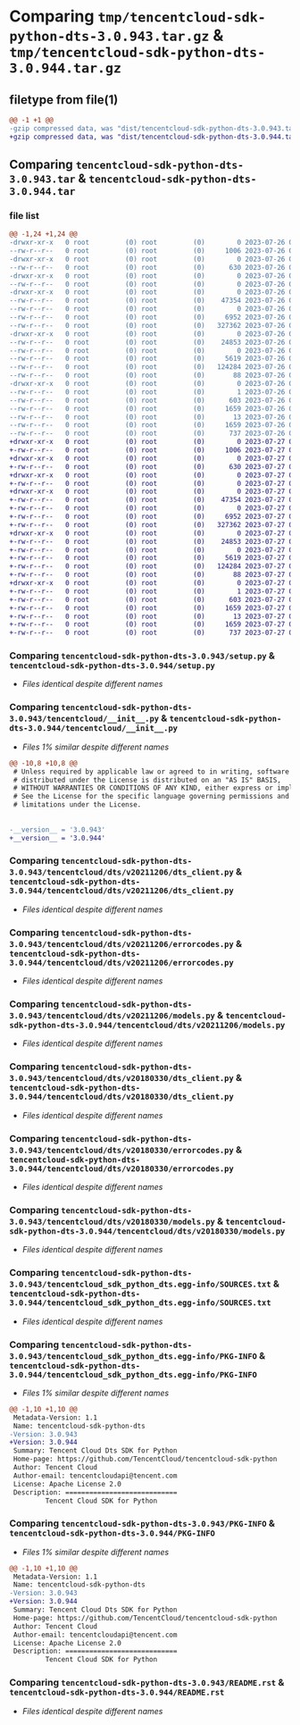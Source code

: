 # Comparing `tmp/tencentcloud-sdk-python-dts-3.0.943.tar.gz` & `tmp/tencentcloud-sdk-python-dts-3.0.944.tar.gz`

## filetype from file(1)

```diff
@@ -1 +1 @@
-gzip compressed data, was "dist/tencentcloud-sdk-python-dts-3.0.943.tar", last modified: Wed Jul 26 00:36:36 2023, max compression
+gzip compressed data, was "dist/tencentcloud-sdk-python-dts-3.0.944.tar", last modified: Thu Jul 27 02:14:53 2023, max compression
```

## Comparing `tencentcloud-sdk-python-dts-3.0.943.tar` & `tencentcloud-sdk-python-dts-3.0.944.tar`

### file list

```diff
@@ -1,24 +1,24 @@
-drwxr-xr-x   0 root         (0) root         (0)        0 2023-07-26 00:36:36.000000 tencentcloud-sdk-python-dts-3.0.943/
--rw-r--r--   0 root         (0) root         (0)     1006 2023-07-26 00:36:36.000000 tencentcloud-sdk-python-dts-3.0.943/setup.py
-drwxr-xr-x   0 root         (0) root         (0)        0 2023-07-26 00:36:36.000000 tencentcloud-sdk-python-dts-3.0.943/tencentcloud/
--rw-r--r--   0 root         (0) root         (0)      630 2023-07-26 00:36:36.000000 tencentcloud-sdk-python-dts-3.0.943/tencentcloud/__init__.py
-drwxr-xr-x   0 root         (0) root         (0)        0 2023-07-26 00:36:36.000000 tencentcloud-sdk-python-dts-3.0.943/tencentcloud/dts/
--rw-r--r--   0 root         (0) root         (0)        0 2023-07-26 00:36:36.000000 tencentcloud-sdk-python-dts-3.0.943/tencentcloud/dts/__init__.py
-drwxr-xr-x   0 root         (0) root         (0)        0 2023-07-26 00:36:36.000000 tencentcloud-sdk-python-dts-3.0.943/tencentcloud/dts/v20211206/
--rw-r--r--   0 root         (0) root         (0)    47354 2023-07-26 00:36:36.000000 tencentcloud-sdk-python-dts-3.0.943/tencentcloud/dts/v20211206/dts_client.py
--rw-r--r--   0 root         (0) root         (0)        0 2023-07-26 00:36:36.000000 tencentcloud-sdk-python-dts-3.0.943/tencentcloud/dts/v20211206/__init__.py
--rw-r--r--   0 root         (0) root         (0)     6952 2023-07-26 00:36:36.000000 tencentcloud-sdk-python-dts-3.0.943/tencentcloud/dts/v20211206/errorcodes.py
--rw-r--r--   0 root         (0) root         (0)   327362 2023-07-26 00:36:36.000000 tencentcloud-sdk-python-dts-3.0.943/tencentcloud/dts/v20211206/models.py
-drwxr-xr-x   0 root         (0) root         (0)        0 2023-07-26 00:36:36.000000 tencentcloud-sdk-python-dts-3.0.943/tencentcloud/dts/v20180330/
--rw-r--r--   0 root         (0) root         (0)    24853 2023-07-26 00:36:36.000000 tencentcloud-sdk-python-dts-3.0.943/tencentcloud/dts/v20180330/dts_client.py
--rw-r--r--   0 root         (0) root         (0)        0 2023-07-26 00:36:36.000000 tencentcloud-sdk-python-dts-3.0.943/tencentcloud/dts/v20180330/__init__.py
--rw-r--r--   0 root         (0) root         (0)     5619 2023-07-26 00:36:36.000000 tencentcloud-sdk-python-dts-3.0.943/tencentcloud/dts/v20180330/errorcodes.py
--rw-r--r--   0 root         (0) root         (0)   124284 2023-07-26 00:36:36.000000 tencentcloud-sdk-python-dts-3.0.943/tencentcloud/dts/v20180330/models.py
--rw-r--r--   0 root         (0) root         (0)       88 2023-07-26 00:36:36.000000 tencentcloud-sdk-python-dts-3.0.943/setup.cfg
-drwxr-xr-x   0 root         (0) root         (0)        0 2023-07-26 00:36:36.000000 tencentcloud-sdk-python-dts-3.0.943/tencentcloud_sdk_python_dts.egg-info/
--rw-r--r--   0 root         (0) root         (0)        1 2023-07-26 00:36:36.000000 tencentcloud-sdk-python-dts-3.0.943/tencentcloud_sdk_python_dts.egg-info/dependency_links.txt
--rw-r--r--   0 root         (0) root         (0)      603 2023-07-26 00:36:36.000000 tencentcloud-sdk-python-dts-3.0.943/tencentcloud_sdk_python_dts.egg-info/SOURCES.txt
--rw-r--r--   0 root         (0) root         (0)     1659 2023-07-26 00:36:36.000000 tencentcloud-sdk-python-dts-3.0.943/tencentcloud_sdk_python_dts.egg-info/PKG-INFO
--rw-r--r--   0 root         (0) root         (0)       13 2023-07-26 00:36:36.000000 tencentcloud-sdk-python-dts-3.0.943/tencentcloud_sdk_python_dts.egg-info/top_level.txt
--rw-r--r--   0 root         (0) root         (0)     1659 2023-07-26 00:36:36.000000 tencentcloud-sdk-python-dts-3.0.943/PKG-INFO
--rw-r--r--   0 root         (0) root         (0)      737 2023-07-26 00:36:36.000000 tencentcloud-sdk-python-dts-3.0.943/README.rst
+drwxr-xr-x   0 root         (0) root         (0)        0 2023-07-27 02:14:53.000000 tencentcloud-sdk-python-dts-3.0.944/
+-rw-r--r--   0 root         (0) root         (0)     1006 2023-07-27 02:14:53.000000 tencentcloud-sdk-python-dts-3.0.944/setup.py
+drwxr-xr-x   0 root         (0) root         (0)        0 2023-07-27 02:14:53.000000 tencentcloud-sdk-python-dts-3.0.944/tencentcloud/
+-rw-r--r--   0 root         (0) root         (0)      630 2023-07-27 02:14:53.000000 tencentcloud-sdk-python-dts-3.0.944/tencentcloud/__init__.py
+drwxr-xr-x   0 root         (0) root         (0)        0 2023-07-27 02:14:53.000000 tencentcloud-sdk-python-dts-3.0.944/tencentcloud/dts/
+-rw-r--r--   0 root         (0) root         (0)        0 2023-07-27 02:14:53.000000 tencentcloud-sdk-python-dts-3.0.944/tencentcloud/dts/__init__.py
+drwxr-xr-x   0 root         (0) root         (0)        0 2023-07-27 02:14:53.000000 tencentcloud-sdk-python-dts-3.0.944/tencentcloud/dts/v20211206/
+-rw-r--r--   0 root         (0) root         (0)    47354 2023-07-27 02:14:53.000000 tencentcloud-sdk-python-dts-3.0.944/tencentcloud/dts/v20211206/dts_client.py
+-rw-r--r--   0 root         (0) root         (0)        0 2023-07-27 02:14:53.000000 tencentcloud-sdk-python-dts-3.0.944/tencentcloud/dts/v20211206/__init__.py
+-rw-r--r--   0 root         (0) root         (0)     6952 2023-07-27 02:14:53.000000 tencentcloud-sdk-python-dts-3.0.944/tencentcloud/dts/v20211206/errorcodes.py
+-rw-r--r--   0 root         (0) root         (0)   327362 2023-07-27 02:14:53.000000 tencentcloud-sdk-python-dts-3.0.944/tencentcloud/dts/v20211206/models.py
+drwxr-xr-x   0 root         (0) root         (0)        0 2023-07-27 02:14:53.000000 tencentcloud-sdk-python-dts-3.0.944/tencentcloud/dts/v20180330/
+-rw-r--r--   0 root         (0) root         (0)    24853 2023-07-27 02:14:53.000000 tencentcloud-sdk-python-dts-3.0.944/tencentcloud/dts/v20180330/dts_client.py
+-rw-r--r--   0 root         (0) root         (0)        0 2023-07-27 02:14:53.000000 tencentcloud-sdk-python-dts-3.0.944/tencentcloud/dts/v20180330/__init__.py
+-rw-r--r--   0 root         (0) root         (0)     5619 2023-07-27 02:14:53.000000 tencentcloud-sdk-python-dts-3.0.944/tencentcloud/dts/v20180330/errorcodes.py
+-rw-r--r--   0 root         (0) root         (0)   124284 2023-07-27 02:14:53.000000 tencentcloud-sdk-python-dts-3.0.944/tencentcloud/dts/v20180330/models.py
+-rw-r--r--   0 root         (0) root         (0)       88 2023-07-27 02:14:53.000000 tencentcloud-sdk-python-dts-3.0.944/setup.cfg
+drwxr-xr-x   0 root         (0) root         (0)        0 2023-07-27 02:14:53.000000 tencentcloud-sdk-python-dts-3.0.944/tencentcloud_sdk_python_dts.egg-info/
+-rw-r--r--   0 root         (0) root         (0)        1 2023-07-27 02:14:53.000000 tencentcloud-sdk-python-dts-3.0.944/tencentcloud_sdk_python_dts.egg-info/dependency_links.txt
+-rw-r--r--   0 root         (0) root         (0)      603 2023-07-27 02:14:53.000000 tencentcloud-sdk-python-dts-3.0.944/tencentcloud_sdk_python_dts.egg-info/SOURCES.txt
+-rw-r--r--   0 root         (0) root         (0)     1659 2023-07-27 02:14:53.000000 tencentcloud-sdk-python-dts-3.0.944/tencentcloud_sdk_python_dts.egg-info/PKG-INFO
+-rw-r--r--   0 root         (0) root         (0)       13 2023-07-27 02:14:53.000000 tencentcloud-sdk-python-dts-3.0.944/tencentcloud_sdk_python_dts.egg-info/top_level.txt
+-rw-r--r--   0 root         (0) root         (0)     1659 2023-07-27 02:14:53.000000 tencentcloud-sdk-python-dts-3.0.944/PKG-INFO
+-rw-r--r--   0 root         (0) root         (0)      737 2023-07-27 02:14:53.000000 tencentcloud-sdk-python-dts-3.0.944/README.rst
```

### Comparing `tencentcloud-sdk-python-dts-3.0.943/setup.py` & `tencentcloud-sdk-python-dts-3.0.944/setup.py`

 * *Files identical despite different names*

### Comparing `tencentcloud-sdk-python-dts-3.0.943/tencentcloud/__init__.py` & `tencentcloud-sdk-python-dts-3.0.944/tencentcloud/__init__.py`

 * *Files 1% similar despite different names*

```diff
@@ -10,8 +10,8 @@
 # Unless required by applicable law or agreed to in writing, software
 # distributed under the License is distributed on an "AS IS" BASIS,
 # WITHOUT WARRANTIES OR CONDITIONS OF ANY KIND, either express or implied.
 # See the License for the specific language governing permissions and
 # limitations under the License.
 
 
-__version__ = '3.0.943'
+__version__ = '3.0.944'
```

### Comparing `tencentcloud-sdk-python-dts-3.0.943/tencentcloud/dts/v20211206/dts_client.py` & `tencentcloud-sdk-python-dts-3.0.944/tencentcloud/dts/v20211206/dts_client.py`

 * *Files identical despite different names*

### Comparing `tencentcloud-sdk-python-dts-3.0.943/tencentcloud/dts/v20211206/errorcodes.py` & `tencentcloud-sdk-python-dts-3.0.944/tencentcloud/dts/v20211206/errorcodes.py`

 * *Files identical despite different names*

### Comparing `tencentcloud-sdk-python-dts-3.0.943/tencentcloud/dts/v20211206/models.py` & `tencentcloud-sdk-python-dts-3.0.944/tencentcloud/dts/v20211206/models.py`

 * *Files identical despite different names*

### Comparing `tencentcloud-sdk-python-dts-3.0.943/tencentcloud/dts/v20180330/dts_client.py` & `tencentcloud-sdk-python-dts-3.0.944/tencentcloud/dts/v20180330/dts_client.py`

 * *Files identical despite different names*

### Comparing `tencentcloud-sdk-python-dts-3.0.943/tencentcloud/dts/v20180330/errorcodes.py` & `tencentcloud-sdk-python-dts-3.0.944/tencentcloud/dts/v20180330/errorcodes.py`

 * *Files identical despite different names*

### Comparing `tencentcloud-sdk-python-dts-3.0.943/tencentcloud/dts/v20180330/models.py` & `tencentcloud-sdk-python-dts-3.0.944/tencentcloud/dts/v20180330/models.py`

 * *Files identical despite different names*

### Comparing `tencentcloud-sdk-python-dts-3.0.943/tencentcloud_sdk_python_dts.egg-info/SOURCES.txt` & `tencentcloud-sdk-python-dts-3.0.944/tencentcloud_sdk_python_dts.egg-info/SOURCES.txt`

 * *Files identical despite different names*

### Comparing `tencentcloud-sdk-python-dts-3.0.943/tencentcloud_sdk_python_dts.egg-info/PKG-INFO` & `tencentcloud-sdk-python-dts-3.0.944/tencentcloud_sdk_python_dts.egg-info/PKG-INFO`

 * *Files 1% similar despite different names*

```diff
@@ -1,10 +1,10 @@
 Metadata-Version: 1.1
 Name: tencentcloud-sdk-python-dts
-Version: 3.0.943
+Version: 3.0.944
 Summary: Tencent Cloud Dts SDK for Python
 Home-page: https://github.com/TencentCloud/tencentcloud-sdk-python
 Author: Tencent Cloud
 Author-email: tencentcloudapi@tencent.com
 License: Apache License 2.0
 Description: ============================
         Tencent Cloud SDK for Python
```

### Comparing `tencentcloud-sdk-python-dts-3.0.943/PKG-INFO` & `tencentcloud-sdk-python-dts-3.0.944/PKG-INFO`

 * *Files 1% similar despite different names*

```diff
@@ -1,10 +1,10 @@
 Metadata-Version: 1.1
 Name: tencentcloud-sdk-python-dts
-Version: 3.0.943
+Version: 3.0.944
 Summary: Tencent Cloud Dts SDK for Python
 Home-page: https://github.com/TencentCloud/tencentcloud-sdk-python
 Author: Tencent Cloud
 Author-email: tencentcloudapi@tencent.com
 License: Apache License 2.0
 Description: ============================
         Tencent Cloud SDK for Python
```

### Comparing `tencentcloud-sdk-python-dts-3.0.943/README.rst` & `tencentcloud-sdk-python-dts-3.0.944/README.rst`

 * *Files identical despite different names*

